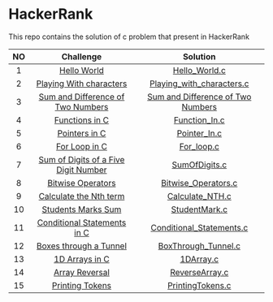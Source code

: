 # HackerRank
This repo contains the solution of c problem that present in HackerRank



| NO           | Challenge                                                                                                                                              | Solution      |
|  :---:       |     :---:                                                                                                                                              |    :---:      |
| 1            |[ Hello World](https://www.hackerrank.com/challenges/hello-world-c/problem)                                                                             | [Hello_World.c](https://github.com/abdelrhmanelgharib/HackerRank/blob/main/Easy/Hello_World.c)      |
| 2            |[Playing With characters](https://www.hackerrank.com/challenges/playing-with-characters/problem)                                                        | [Playing_with_characters.c](https://github.com/abdelrhmanelgharib/HackerRank/blob/main/Easy/Playing_with_characters.c) |
| 3            | [Sum and Difference of Two Numbers](https://www.hackerrank.com/challenges/sum-numbers-c/problem)                                                       | [Sum and Difference of Two Numbers](https://github.com/abdelrhmanelgharib/HackerRank/blob/main/Easy/Sum_Difference.c)  |
| 4            |[Functions in C](https://www.hackerrank.com/challenges/functions-in-c/problem)                                                                          |[Function_In.c](https://github.com/abdelrhmanelgharib/HackerRank/blob/main/Easy/Function_In.c)                           |
|5             |[Pointers in C](https://www.hackerrank.com/challenges/pointer-in-c/problem)                                                                             |[Pointer_In.c](https://github.com/abdelrhmanelgharib/HackerRank/blob/main/Easy/Pointer_In.c)                           |
|6             |[For Loop in C](https://www.hackerrank.com/challenges/for-loop-in-c/problem)                                                                            |[For_loop.c](https://github.com/abdelrhmanelgharib/HackerRank/blob/main/Easy/For_loop.c)                               |
|7             |[Sum of Digits of a Five Digit Number](https://www.hackerrank.com/challenges/sum-of-digits-of-a-five-digit-number/problem)                              |[SumOfDigits.c](https://github.com/abdelrhmanelgharib/HackerRank/blob/main/Easy/SumOfDigits.c)                         |
|8             |[Bitwise Operators](https://www.hackerrank.com/challenges/bitwise-operators-in-c/problem)                                                               |[Bitwise_Operators.c](https://github.com/abdelrhmanelgharib/HackerRank/blob/main/Easy/Bitwise_Operators.c)             |
|9             |[Calculate the Nth term](https://www.hackerrank.com/challenges/recursion-in-c/problem)                                                                  |[Calculate_NTH.c](https://github.com/abdelrhmanelgharib/HackerRank/blob/main/Easy/Calculate_NTH.c)                     |
|       10     |[Students Marks Sum](https://www.hackerrank.com/challenges/students-marks-sum/problem)                                                                  |[StudentMark.c](https://github.com/abdelrhmanelgharib/HackerRank/blob/main/Easy/StudentMark.c)                         |
|       11     |[Conditional Statements in C](https://www.hackerrank.com/challenges/conditional-statements-in-c/problem)                                                |[Conditional_Statements.c](https://github.com/abdelrhmanelgharib/HackerRank/blob/main/Easy/Conditional_Statements.c)   |                                                                                                      |
| 12           |[Boxes through a Tunnel](https://www.hackerrank.com/challenges/too-high-boxes/problem)                                                                  |[BoxThrough_Tunnel.c](https://github.com/abdelrhmanelgharib/HackerRank/blob/main/Easy/BoxThrough_Tunnel.c)             |
|13            |[1D Arrays in C](https://www.hackerrank.com/challenges/1d-arrays-in-c/problem)                                                                          |[1DArray.c](https://github.com/abdelrhmanelgharib/HackerRank/blob/main/Medium/1DArray.c)                               |
|14            |[Array Reversal](https://www.hackerrank.com/challenges/reverse-array-c/problem)                                                                         |[ReverseArray.c](https://github.com/abdelrhmanelgharib/HackerRank/blob/main/Medium/ReverseArray.c)                     |
|15            |[Printing Tokens](https://www.hackerrank.com/challenges/printing-tokens-/problem)                                                                       |[PrintingTokens.c](https://github.com/abdelrhmanelgharib/HackerRank/blob/main/Medium/PrintingTokens.c)                 |
